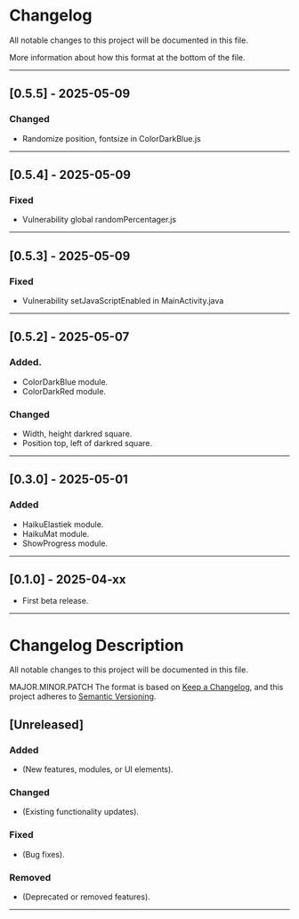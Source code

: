 # Changelog
All notable changes to this project will be documented in this file.

More information about how this format at the bottom of the file.

---

## [0.5.5] - 2025-05-09
### Changed
- Randomize position, fontsize in ColorDarkBlue.js

---

## [0.5.4] - 2025-05-09
### Fixed
- Vulnerability global randomPercentager.js

---

## [0.5.3] - 2025-05-09
### Fixed
- Vulnerability setJavaScriptEnabled in MainActivity.java

---

## [0.5.2] - 2025-05-07
### Added.
- ColorDarkBlue module.
- ColorDarkRed module.

### Changed
- Width, height darkred square.
- Position top, left of darkred square.

---

## [0.3.0] - 2025-05-01
### Added
- HaikuElastiek module.
- HaikuMat module.
- ShowProgress module.

---

## [0.1.0] - 2025-04-xx
- First beta release.


---

# Changelog Description
All notable changes to this project will be documented in this file.

MAJOR.MINOR.PATCH
The format is based on [Keep a Changelog](https://keepachangelog.com/), and this project adheres to [Semantic Versioning](https://semver.org/).

## [Unreleased]
### Added
- (New features, modules, or UI elements).

### Changed
- (Existing functionality updates).

### Fixed
- (Bug fixes).

### Removed
- (Deprecated or removed features).

---

